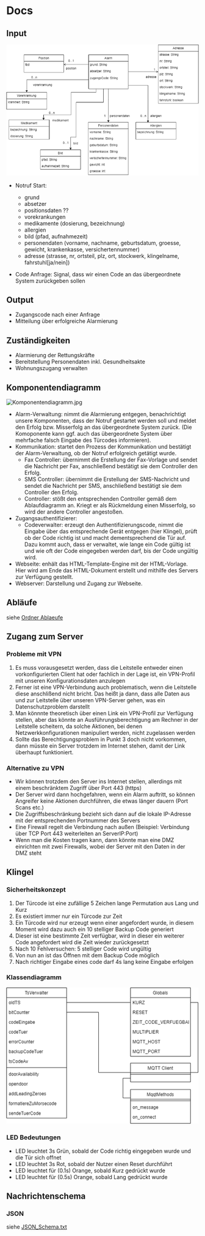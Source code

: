 # Docs

## Input

![Komponentendiagramm.jpg](./Diagramme/klassendigramm_daten.png)

- Notruf Start:

  + grund
  + absetzer
  + positionsdaten ??
  + vorekrankungen
  + medikamente (dosierung, bezeichnung)
  + allergien
  + bild (pfad, aufnahmezeit)
  + personendaten (vorname, nachname, geburtsdatum, groesse, gewicht, krankenkasse, versichertennummer)
  + adresse (strasse, nr, ortsteil, plz, ort, stockwerk, klingelname, fahrstuhl[ja/nein])

- Code Anfrage: Signal, dass wir einen Code an das übergeordnete System zurückgeben sollen

## Output

- Zugangscode nach einer Anfrage
- Mitteilung über erfolgreiche Alarmierung

## Zuständigkeiten

- Alarmierung der Rettungskräfte
- Bereitstellung Personendaten inkl. Gesundheitsakte
- Wohnungszugang verwalten


## Komponentendiagramm

![Komponentendiagramm.jpg](./Diagramme/Komponentendiagramm.jpg)

- Alarm-Verwaltung: nimmt die Alarmierung entgegen, benachrichtigt unsere Komponenten, dass der Notruf gestartet werden soll und meldet den Erfolg bzw. Misserfolg an das übergeordnete System zurück.
(Die Komoponente kann ggf. auch das übergeordnete System über mehrfache falsch Eingabe des Türcodes informieren).
- Kommunikation: startet den Prozess der Kommunikation und bestätigt der Alarm-Verwaltung, ob der Notruf erfolgreich getätigt wurde. 
    + Fax Controller: übernimmt die Erstellung der Fax-Vorlage und sendet die Nachricht per Fax, anschließend bestätigt sie dem Controller den Erfolg.
    + SMS Controller: übernimmt die Erstellung der SMS-Nachricht und sendet die Nachricht per SMS, anschließend bestätigt sie dem Controller den Erfolg.
    + Controller: stößt den entsprechenden Controller gemäß dem Ablaufdiagramm an. Kriegt er als Rückmeldung einen Misserfolg, so wird der andere Controller angestoßen. 
- Zugangsauthentifizierer:
    + Codeverwalter: erzeugt den Authentifizierungscode, nimmt die Eingabe über das entsprechende Gerät entgegen (hier Klingel), prüft ob der Code richtig ist und macht dementsprechend die Tür auf. Dazu kommt auch, dass er verwaltet, wie lange ein Code gültig ist und wie oft der Code eingegeben werden darf, bis der Code ungültig wird.  
- Webseite: enhält das HTML-Template-Engine mit der HTML-Vorlage. Hier wird am Ende das HTML-Dokument erstellt und mithilfe des Servers zur Verfügung gestellt.
- Webserver: Darstellung und Zugang zur Webseite.

## Abläufe

siehe [Ordner Ablaeufe](./Ablaeufe/Ablauf.md)

## Zugang zum Server

### Probleme mit VPN

1. Es muss vorausgesetzt werden, dass die Leitstelle entweder einen vorkonfigurierten Client hat oder fachlich in der Lage ist, ein VPN-Profil mit unseren Konfigurationsdaten anzulegen
2. Ferner ist eine VPN-Verbindung auch problematisch, wenn die Leitstelle diese anschlißend nicht bricht. Das heißt ja dann, dass alle Daten aus und zur Leitstelle über unseren VPN-Server gehen, was ein Datenschutzproblem darstellt
3. Man könnnte theoretisch über einen Link ein VPN-Profil zur Verfügung stellen, aber das könnte an Ausführungsberechtigung am Rechner in der Leitstelle scheitern, da solche Aktionen, bei denen Netzwerkkonfigurationen manipuliert werden, nicht zugelassen werden
4. Sollte das Berechtigungsproblem in Punkt 3 doch nicht vorkommen, dann müsste ein Server trotzdem im Internet stehen, damit der Link überhaupt funktioniert.

### Alternative zu VPN

- Wir können trotzdem den Server ins Internet stellen, allerdings mit einem beschränktem Zugriff über Port 443 (https)
- Der Server wird dann hochgefahren, wenn ein Alarm auftritt, so können Angreifer keine Aktionen durchführen, die etwas länger dauern (Port Scans etc.)
- Die Zugriffsbeschränkung bezieht sich dann auf die lokale IP-Adresse mit der entsprechenden Portnummer des Servers
- Eine Firewall regelt die Verbindung nach außen (Beispiel: Verbindung über TCP Port 443 weiterleiten an ServerIP:Port)
- Wenn man die Kosten tragen kann, dann könnte man eine DMZ einrichten mit zwei Firewalls, wobei der Server mit den Daten in der DMZ steht

## Klingel

### Sicherheitskonzept

1. Der Türcode ist eine zufällige 5 Zeichen lange Permutation aus Lang und Kurz
2. Es existiert immer nur ein Türcode zur Zeit
3. Ein Türcode wird nur erzeugt wenn einer angefordert wurde, in diesem Moment wird dazu auch ein 10 stelliger Backup Code generiert
4. Dieser ist eine bestimmte Zeit verfügbar, wird in dieser ein weiterer Code angefordert wird die Zeit wieder zurückgesetzt
5. Nach 10 Fehlversuchen: 5 stelliger Code wird ungültig
6. Von nun an ist das Öffnen mit dem Backup Code möglich
7. Nach richtiger Eingabe eines code darf 4s lang keine Eingabe erfolgen

### Klassendiagramm

![KlingelKlassendiagramm.png](./Diagramme/Klingel/KlingelKlassendiagramm.png)

### LED Bedeutungen

- LED leuchtet 3s Grün, sobald der Code richtig eingegeben wurde und die Tür sich offnet
- LED leuchtet 3s Rot, sobald der Nutzer einen Reset durchführt
- LED leuchtet für (0.1s) Orange, sobald Kurz gedrückt wurde
- LED leuchtet für (0.5s) Orange, sobald Lang gedrückt wurde

## Nachrichtenschema

### JSON

siehe [JSON_Schema.txt](./JSON_Schema.txt)
